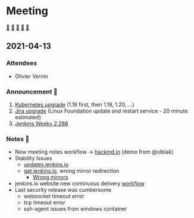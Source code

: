 # Meeting

[:movie_camera:](https://zoom.us/j/92454301214?pwd=aEVoUi9EanpaakN3L1ZxRlpDQk5Ddz09)
[:calendar:](https://jenkins.io/event-calendar/)
[:speech_balloon:](https://jenkins.io/chat/#jenkins-infra)
[:email:](https://groups.google.com/g/jenkins-infra)
[:pencil:](https://hackmd.io/aB8M0bZHRoG4HgLblK7sJQ)


## 2021-04-13

### Attendees

* Olivier Vernin

### Announcement :loudspeaker:

1. [Kubernetes upgrade](https://status.jenkins.io/issues/2021-04-14-maintenance-publick8s/) (1.18 first, then 1.19, 1.20, ...)
2. [Jira upgrade](https://status.jenkins.io/issues/2021-04-15-jira-upgrade/) (Linux Foundation update and restart service - 20 minute estimated)
3. [Jenkins Weeky 2.288](https://github.com/jenkinsci/jenkins/releases/tag/jenkins-2.288)

### Notes :book:

* New meeting notes workflow -> [hackmd.io](https://hackmd.io/aB8M0bZHRoG4HgLblK7sJQ) (demo from @olblak)
* Stability Issues
  * [updates.jenkins.io](https://updates.jenkins.io)
  * [get.jenkins.io](https://get.jenkins.io), wrong mirror redirection
    * [Wrong mirrors](https://get.jenkins.io/debian/jenkins_2.288_all.deb?mirrorlist)
* jenkins.io website new continuous delivery [workflow](https://github.com/jenkins-infra/jenkins.io/blob/master/updateCli/updateCli.d/charts.yaml)
* Last security release was cumbersome
  * websocket timeout error
  * tcp timeout error
  * ssh-agent issues from windows container